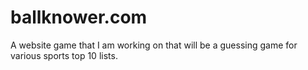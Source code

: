 # ballknower.com
A website game that I am working on that will be a guessing game for various sports top 10 lists.
